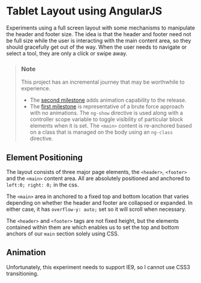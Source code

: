 # Tablet Layout using AngularJS

Experiments using a full screen layout with some mechanisms to manipulate the
header and footer size. The idea is that the header and footer need not be full size
while the user is interacting with the main content area, so they should gracefully
get out of the way. When the user needs to navigate or select a tool, they are only a
click or swipe away.

> ### Note
> This project has an incremental journey that may be worthwhile to experience.
> * The [second milestone]() adds
    animation capability to the release.
> * The [first milestone](https://github.com/Transcordia/tablet-layout/tree/v0.3.0) is
    representative of a brute force approach with no animations. The `ng-show` directive
    is used along with a controller scope variable to toggle visibility of particular
    block elements when it is set. The `<main>` content is re-anchored based on a class
    that is managed on the body using an `ng-class` directive.

## Element Positioning

The layout consists of three major page elements, the `<header>`, `<footer>` and the
`<main>` content area. All are absolutely positioned and anchored to `left:0; right: 0;`
in the css.

The `<main>` area in anchored to a fixed top and bottom location that varies depending on
whether the header and footer are collapsed or expanded. In either case, it has
`overflow-y: auto;` set so it will scroll when necessary.

The `<header>` and `<footer>` tags are not fixed height, but the elements contained
within them are which enables us to set the top and bottom anchors of our `main` section
solely using CSS.

## Animation

Unfortunately, this experiment needs to support IE9, so I cannot use CSS3 transitioning.




